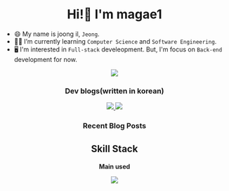 <h1 align="center">Hi!👋 I'm magae1</h1>

- 😄 My name is joong il, `Jeong`.
- :student: I’m currently learning `Computer Science` and `Software Engineering`.
- 🖥️ I'm interested in `Full-stack` develeopment. But, I'm focus on `Back-end` development for now.

<p align="center">
  <img src="http://mazassumnida.wtf/api/v2/generate_badge?boj=jji6665"/>
</p>

<h3 align="center">Dev blogs(written in korean)</p>
<p align="center">
  <a href="https://magae5basement.tistory.com/">
    <img src="https://img.shields.io/badge/tistory-000?style=for-the-badge&logo=tistory&logoColor=white" />
  </a>
  <a href="https://blog.naver.com/lws6665"> 
    <img src="https://img.shields.io/badge/NAVER-03C75A?style=for-the-badge&logo=NAVER&logoColor=white" />
  </a>
</p>

<h3 align="center">Recent Blog Posts</h4>
<!-- BLOG-POST-LIST:START -->
<!-- BLOG-POST-LIST:END -->

<h2 align="center">Skill Stack</h2>
<div>
 
<h4 align="center">Main used</p>
<p align="center">
  <a href="https://skillicons.dev">
    <img src="https://skillicons.dev/icons?i=py,django,mysql,react,ts,docker&perline=14" />
  </a>
</p>

